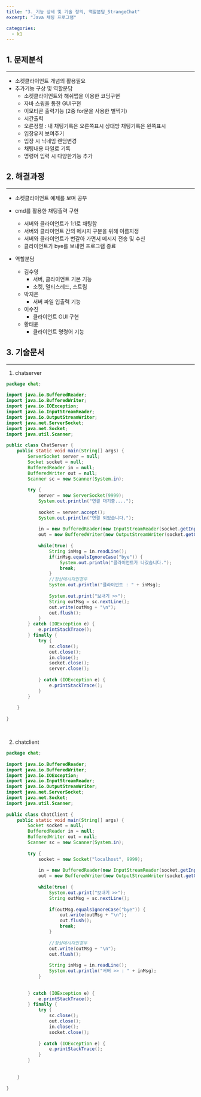 ```yaml
--- 
title: "3._기능 상세 및 기술 정의, 역할분담_StrangeChat"
excerpt: "Java 채팅 프로그램"

categories:
  - k1
---
```



## 1. 문제분석
---
   - 소켓클라이언트 개념의 활용필요
   - 추가기능 구상 및 역할분담
       - 소켓클라이언트와 해쉬맵을 이용한 코딩구현
       - 자바 스윙을 통한 GUI구현
       - 이모티콘 출력기능 (2중 for문을 사용한 별찍기)
       - 시간출력
       - 오른정렬 : 내 채팅기록은 오른쪽표시 상대방 채팅기록은 왼쪽표시
       - 입장유저 보여주기
       - 입장 시 닉네임 랜덤변경
       - 채팅내용 파일로 기록
       - 명령어 입력 시 다양한기능 추가<br>

## 2. 해결과정
---
   - 소켓클라이언트 예제를 보며 공부
   - cmd를 활용한 채팅출력 구현
       - 서버와 클라이언트가 1:1로 채팅함
       - 서버와 클라이언트 간의 메시지 구분을 위해 이름지정
       - 서버와 클라이언트가 번갈아 가면서 메시지 전송 및 수신
       - 클라이언트가 bye를 보내면 프로그램 종료
        
   - 역할분담
       - 김수영
           - 서버, 클라이언트 기본 기능
           - 소켓, 멀티스레드, 스트림
       - 박지은
           - 서버 파일 입출력 기능
       - 이수진
           - 클라이언트 GUI 구현
       - 황태윤
           - 클라이언트 명령어 기능<br>
## 3. 기술문서
---

1. chatserver

```java
package chat;
 
import java.io.BufferedReader;
import java.io.BufferedWriter;
import java.io.IOException;
import java.io.InputStreamReader;
import java.io.OutputStreamWriter;
import java.net.ServerSocket;
import java.net.Socket;
import java.util.Scanner;
 
public class ChatServer {
    public static void main(String[] args) {
        ServerSocket server = null;
        Socket socket = null;
        BufferedReader in = null;
        BufferedWriter out = null;
        Scanner sc = new Scanner(System.in);
        
        try {
            server = new ServerSocket(9999);
            System.out.println("연결 대기중....");
            
            socket = server.accept();
            System.out.println("연결 되었습니다.");
            
            in = new BufferedReader(new InputStreamReader(socket.getInputStream()));
            out = new BufferedWriter(new OutputStreamWriter(socket.getOutputStream()));
            
            while(true) {
                String inMsg = in.readLine();
                if(inMsg.equalsIgnoreCase("bye")) {
                    System.out.println("클라이언트가 나갔습니다.");
                    break;
                }
                //정상메시지인경우
                System.out.println("클라이언트 : " + inMsg);
                
                System.out.print("보내기 >>");
                String outMsg = sc.nextLine();
                out.write(outMsg + "\n");
                out.flush();
            }           
        } catch (IOException e) {
            e.printStackTrace();
        } finally {
            try {
                sc.close();
                out.close();
                in.close();
                socket.close();
                server.close();
                
            } catch (IOException e) {
                e.printStackTrace();
            }
        }
                            
    }
 
}
```

<br>

2. chatclient


```java
package chat;
 
import java.io.BufferedReader;
import java.io.BufferedWriter;
import java.io.IOException;
import java.io.InputStreamReader;
import java.io.OutputStreamWriter;
import java.net.ServerSocket;
import java.net.Socket;
import java.util.Scanner;
 
public class ChatClient {
    public static void main(String[] args) {
        Socket socket = null;
        BufferedReader in = null;
        BufferedWriter out = null;
        Scanner sc = new Scanner(System.in);
        
        try {
            socket = new Socket("localhost", 9999);
            
            in = new BufferedReader(new InputStreamReader(socket.getInputStream()));
            out = new BufferedWriter(new OutputStreamWriter(socket.getOutputStream()));
            
            while(true) {
                System.out.print("보내기 >>");
                String outMsg = sc.nextLine();
                
                if(outMsg.equalsIgnoreCase("bye")) {
                    out.write(outMsg + "\n");
                    out.flush();
                    break;
                }
                
                //정상메시지인경우
                out.write(outMsg + "\n");
                out.flush();
                
                String inMsg = in.readLine();
                System.out.println("서버 >> : " + inMsg);          
            }
            
            
        } catch (IOException e) {
            e.printStackTrace();
        } finally {
            try {
                sc.close();
                out.close();
                in.close();
                socket.close();
                
            } catch (IOException e) {
                e.printStackTrace();
            }
        }
        
        
    }
 
}
```
